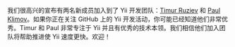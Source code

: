 我们很高兴的宣布有两名新成员加入到了 Yii 开发团队：[Timur Ruziev](https://github.com/resurtm) 和 [Paul Klimov](https://github.com/klimov-paul)。如果你正在关注 GitHub 上的 Yii 开发活动，你可能已经知道他们非常优秀。Timur 和 Paul 非常专注于 Yii 并且有优秀的技术本领。我们相信他们加入团队将帮助推进使 Yii 速度更快。欢迎！